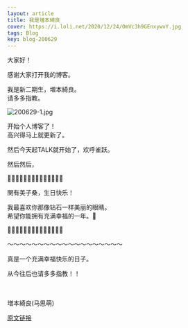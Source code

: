 ```yaml
---
layout: article
title: 我是増本綺良
cover: https://i.loli.net/2020/12/24/OmVc3h9GEnxywvY.jpg
tags: Blog
key: blog-200629
---
```

大家好！

感谢大家打开我的博客。

我是新二期生，増本綺良。<br/>
请多多指教。

![200629-1.jpg](https://i.loli.net/2020/12/24/OmVc3h9GEnxywvY.jpg)

开始个人博客了！<br/>
高兴得马上就更新了。

然后今天起TALK就开始了，欢呼雀跃。

<!--more-->

然后然后，

🎉🎉🎉🎉🎉🎉🎉🎉🎉🎉🎉🎉🎉🎉

関有美子桑，生日快乐！

我最喜欢你那像钻石一样美丽的眼睛。<br/>
希望你能拥有充满幸福的一年。🎂

🎉🎉🎉🎉🎉🎉🎉🎉🎉🎉🎉🎉🎉🎉

〜〜〜〜〜〜〜〜〜〜〜〜〜〜〜〜〜〜〜

真是一个充满幸福快乐的日子。

从今往后也请多多指教！！
<br/><br/><br/>

増本綺良(马思萌)

[原文链接](https://www.keyakizaka46.com/s/k46o/diary/detail/34530?cd=member)